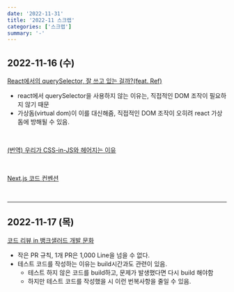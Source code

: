 ```yaml
---
date: '2022-11-31'
title: '2022-11 스크랩'
categories: ['스크랩']
summary: '-'
---
```


## 2022-11-16 (수)

[React에서의 querySelector, 잘 쓰고 있는 걸까?(feat. Ref)](https://mingule.tistory.com/61)

* react에서 querySelector을 사용하지 않는 이유는, 직접적인 DOM 조작이 필요하지 않기 때문
* 가상돔(virtual dom)이 이를 대신해줌, 직접적인 DOM 조작이 오히려 react 가상돔에 방해될 수 있음.

<br>

[(번역) 우리가 CSS-in-JS와 헤어지는 이유](https://junghan92.medium.com/%EB%B2%88%EC%97%AD-%EC%9A%B0%EB%A6%AC%EA%B0%80-css-in-js%EC%99%80-%ED%97%A4%EC%96%B4%EC%A7%80%EB%8A%94-%EC%9D%B4%EC%9C%A0-a2e726d6ace6)

<br>

[Next.js 코드 컨벤션](https://tech.toktokhan.dev/2020/08/30/front-convention/)

<br>

---

## 2022-11-17 (목)

[코드 리뷰 in 뱅크샐러드 개발 문화](https://blog.banksalad.com/tech/banksalad-code-review-culture/#%EC%BB%A4%EB%AE%A4%EB%8B%88%EC%BC%80%EC%9D%B4%EC%85%98-%EB%B9%84%EC%9A%A9%EC%9D%84-%EC%A4%84%EC%9D%B4%EA%B8%B0-%EC%9C%84%ED%95%9C-pn-%EB%A3%B0)
* 작은 PR 규칙, 1개 PR은 1,000 Line을 넘을 수 없다.
* 테스트 코드를 작성하는 이유는 build시간과도 관련이 있음.
  - 테스트 하지 않은 코드를 build하고, 문제가 발생했다면 다시 build 해야함
  - 하지만 테스트 코드를 작성했을 시 이런 번복사항을 줄일 수 있음.
  
